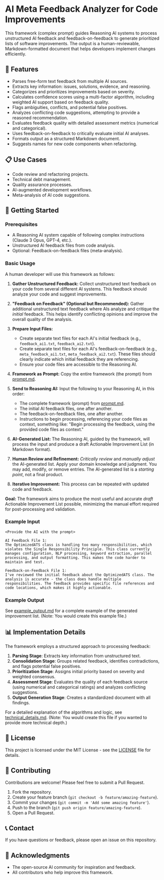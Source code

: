 
# AI Meta Feedback Analyzer for Code Improvements

This framework (complex prompt) guides Reasoning AI systems to process unstructured AI feedback and feedback-on-feedback to generate prioritized lists of software improvements. The output is a human-reviewable, Markdown-formatted document that helps developers implement changes efficiently.

## 🌟 Features

- Parses free-form text feedback from multiple AI sources.
- Extracts key information: issues, solutions, evidence, and reasoning.
- Categorizes and prioritizes improvements based on severity.
- Calculates confidence scores using a multi-factor algorithm, including weighted AI support based on feedback quality.
- Flags ambiguities, conflicts, and potential false positives.
- Analyzes conflicting code suggestions, attempting to provide a reasoned recommendation.
- Evaluates feedback quality with detailed assessment metrics (numerical and categorical).
- Uses feedback-on-feedback to critically evaluate initial AI analyses.
- Formats output as a structured Markdown document.
- Suggests names for new code components when refactoring.

## 📋 Use Cases

- Code review and refactoring projects.
- Technical debt management.
- Quality assurance processes.
- AI-augmented development workflows.
- Meta-analysis of AI code suggestions.

## 🚀 Getting Started

### Prerequisites

- A Reasoning AI system capable of following complex instructions (Claude 3 Opus, GPT-4, etc.).
- Unstructured AI feedback files from code analysis.
- Optional: Feedback-on-feedback files (meta-analysis).

### Basic Usage

A human developer will use this framework as follows:

1.  **Gather Unstructured Feedback:** Collect unstructured text feedback on your code from several different AI systems.  This feedback should analyze your code and suggest improvements.

2.  **"Feedback on Feedback" (Optional but Recommended):** Gather additional unstructured text feedback where AIs analyze and critique the *initial* feedback.  This helps identify conflicting opinions and improve the overall quality of the analysis.

3.  **Prepare Input Files:**
    *   Create separate text files for each AI's initial feedback (e.g., `feedback_ai1.txt`, `feedback_ai2.txt`).
    *   Create separate text files for each AI's feedback-on-feedback (e.g., `meta_feedback_ai1.txt`, `meta_feedback_ai2.txt`).  These files should clearly indicate which initial feedback they are referencing.
    *   Ensure your code files are accessible to the Reasoning AI.

4.  **Framework as Prompt:** Copy the entire framework (the prompt) from [prompt.md](prompt.md). 

5.  **Send to Reasoning AI:**  Input the following to your Reasoning AI, in this order:
    *   The complete framework (prompt) from [prompt.md](prompt.md).
    *   The initial AI feedback files, one after another.
    *   The feedback-on-feedback files, one after another.
    *   Instructions to begin processing, referencing your code files as context, something like: "Begin processing the feedback, using the provided code files as context."

6.  **AI-Generated List:** The Reasoning AI, guided by the framework, will process the input and produce a draft Actionable Improvement List (in Markdown format).

7.  **Human Review and Refinement:** *Critically review* and *manually adjust* the AI-generated list.  Apply your domain knowledge and judgment.  You may add, modify, or remove entries. The AI-generated list is a *starting point*, not a final product.

8.  **Iterative Improvement:**  This process can be repeated with updated code and feedback.

**Goal:** The framework aims to produce the most useful and accurate *draft* Actionable Improvement List possible, minimizing the manual effort required for post-processing and validation.

### Example Input

```
<Provide the AI with the prompt>

AI Feedback File 1:
The OptimizedATS class is handling too many responsibilities, which violates the Single Responsibility Principle. This class currently manages configuration, NLP processing, keyword extraction, parallel processing, and output formatting. This makes the code harder to maintain and test.

Feedback-on-Feedback File 1:
I've reviewed the initial feedback about the OptimizedATS class. The analysis is accurate - the class does handle multiple responsibilities. The feedback provides specific file references and code locations, which makes it highly actionable.
```

### Example Output

See [example_output.md](examples/example_output.md) for a complete example of the generated improvement list.  (Note: You would create this example file.)

## 📊 Implementation Details

The framework employs a structured approach to processing feedback:

1.  **Parsing Stage**: Extracts key information from unstructured text.
2.  **Consolidation Stage**: Groups related feedback, identifies contradictions, and flags potential false positives.
3.  **Prioritization Stage**: Assigns initial priority based on severity and weighted consensus.
4.  **Assessment Stage**: Evaluates the quality of each feedback source (using numerical and categorical ratings) and analyzes conflicting suggestions.
5.  **Output Generation Stage**: Creates a standardized document with all findings.

For a detailed explanation of the algorithms and logic, see [technical_details.md](docs/technical_details.md). (Note: You would create this file if you wanted to provide more technical depth.)

## 📄 License

This project is licensed under the MIT License - see the [LICENSE](LICENSE) file for details.

## 🤝 Contributing

Contributions are welcome! Please feel free to submit a Pull Request.

1.  Fork the repository.
2.  Create your feature branch (`git checkout -b feature/amazing-feature`).
3.  Commit your changes (`git commit -m 'Add some amazing feature'`).
4.  Push to the branch (`git push origin feature/amazing-feature`).
5.  Open a Pull Request.

## 📞 Contact

If you have questions or feedback, please open an issue on this repository.

## 🙏 Acknowledgments

- The open-source AI community for inspiration and feedback.
- All contributors who help improve this framework.
